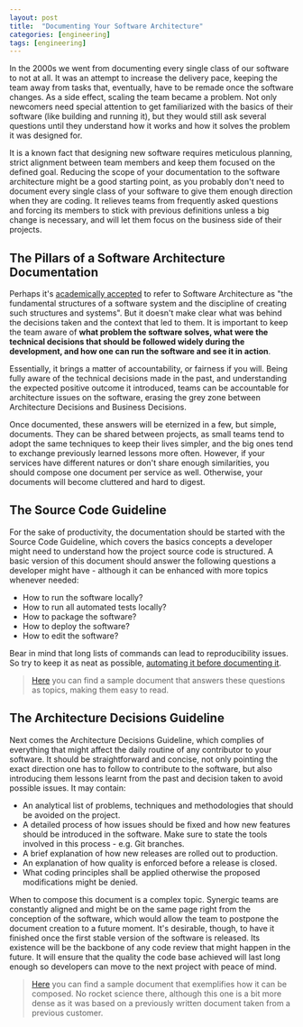 ```yaml
---
layout: post
title:  "Documenting Your Software Architecture"
categories: [engineering]
tags: [engineering]
---
```


In the 2000s we went from documenting every single class of our software to not at all. It was an attempt to increase the delivery pace, keeping the team away from tasks that, eventually, have to be remade once the software changes. As a side effect, scaling the team became a problem. Not only newcomers need special attention to get familiarized with the basics of their software (like building and running it), but they would still ask several questions until they understand how it works and how it solves the problem it was designed for.

It is a known fact that designing new software requires meticulous planning, strict alignment between team members and keep them focused on the defined goal. Reducing the scope of your documentation to the software architecture might be a good starting point, as you probably don't need to document every single class of your software to give them enough direction when they are coding. It relieves teams from frequently asked questions and forcing its members to stick with previous definitions unless a big change is necessary, and will let them focus on the business side of their projects.

## The Pillars of a Software Architecture Documentation
Perhaps it's [academically accepted](https://web.archive.org/web/20200410222638/https://en.wikipedia.org/wiki/Software_architecture) to refer to Software Architecture as "the fundamental structures of a software system and the discipline of creating such structures and systems". But it doesn't make clear what was behind the decisions taken and the context that led to them. It is important to keep the team aware of **what problem the software solves, what were the technical decisions that should be followed widely during the development, and how one can run the software and see it in action**.

Essentially, it brings a matter of accountability, or fairness if you will. Being fully aware of the technical decisions made in the past, and understanding the expected positive outcome it introduced, teams can be accountable for architecture issues on the software, erasing the grey zone between Architecture Decisions and Business Decisions.

Once documented, these answers will be eternized in a few, but simple, documents. They can be shared between projects, as small teams tend to adopt the same techniques to keep their lives simpler, and the big ones tend to exchange previously learned lessons more often. However, if your services have different natures or don't share enough similarities, you should compose one document per service as well. Otherwise, your documents will become cluttered and hard to digest.

## The Source Code Guideline
For the sake of productivity, the documentation should be started with the Source Code Guideline, which covers the basics concepts a developer might need to understand how the project source code is structured. A basic version of this document should answer the following questions a developer might have - although it can be enhanced with more topics whenever needed:

- How to run the software locally?
- How to run all automated tests locally?
- How to package the software?
- How to deploy the software?
- How to edit the software?

Bear in mind that long lists of commands can lead to reproducibility issues. So try to keep it as neat as possible, [automating it before documenting it](https://miere.observer/engineering/2020/04/20/Producing-professional-deliverables.html#going-beyond-kents-simple-design).

> [Here](https://gist.github.com/miere/cba07143f3f37c64fc0fa82a8e9179a6) you can find a sample document that answers these questions as topics, making them easy to read.


## The Architecture Decisions Guideline
Next comes the Architecture Decisions Guideline, which complies of everything that might affect the daily routine of any contributor to your software. It should be straightforward and concise, not only pointing the exact direction one has to follow to contribute to the software, but also introducing them lessons learnt from the past and decision taken to avoid possible issues. It may contain:

- An analytical list of problems, techniques and methodologies that should be avoided on the project.
- A detailed process of how issues should be fixed and how new features should be introduced in the software. Make sure to state the tools involved in this process - e.g. Git branches.
- A brief explanation of how new releases are rolled out to production.
- An explanation of how quality is enforced before a release is closed.
- What coding principles shall be applied otherwise the proposed modifications might be denied.

When to compose this document is a complex topic. Synergic teams are constantly aligned and might be on the same page right from the conception of the software, which would allow the team to postpone the document creation to a future moment. It's desirable, though, to have it finished once the first stable version of the software is released. Its existence will be the backbone of any code review that might happen in the future. It will ensure that the quality the code base achieved will last long enough so developers can move to the next project with peace of mind.

> [Here](https://gist.github.com/miere/bcd10534a0c26f30b7e6d5234c4e903e) you can find a sample document that exemplifies how it can be composed. No rocket science there, although this one is a bit more dense as it was based on a previously written document taken from a previous customer.






